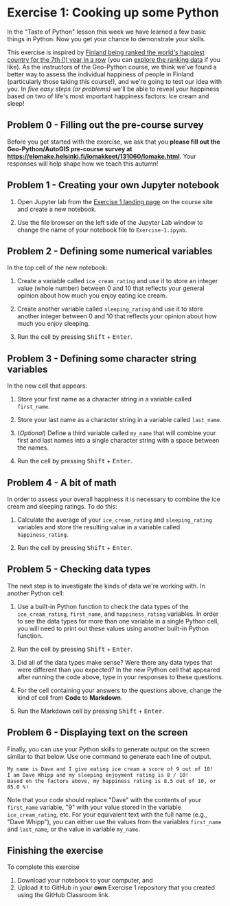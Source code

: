 # Exercise 1: Cooking up some Python

In the "Taste of Python" lesson this week we have learned a few basic things in Python. Now you get your chance to demonstrate your skills.

This exercise is inspired by [Finland being ranked the world's happiest country for the 7th (!) year in a row](https://edition.cnn.com/travel/worlds-happiest-countries-2024-wellness/index.html) (you can [explore the ranking data](https://public.tableau.com/views/2024Draft/Figure2_1?:language=en-US&:embed=y&:sid=&:redirect=auth&:embed_code_version=3&:loadOrderID=0&:display_count=y&:origin=viz_share_link) if you like). As the instructors of the Geo-Python course, we think we've found a better way to assess the individual happiness of people in Finland (particularly those taking this course!), and we're going to test our idea with you. In *five easy steps (or problems)* we'll be able to reveal your happiness based on two of life's most important happiness factors: Ice cream and sleep!

## Problem 0 - Filling out the pre-course survey

Before you get started with the exercise, we ask that you **please fill out the Geo-Python/AutoGIS pre-course survey at https://elomake.helsinki.fi/lomakkeet/131060/lomake.html**. Your responses will help shape how we teach this autumn!

## Problem 1 - Creating your own Jupyter notebook

1. Open Jupyter lab from the [Exercise 1 landing page](https://geo-python-site.readthedocs.io/en/latest/lessons/L1/exercise-1.html#part-3-cooking-up-some-python) on the course site and create a new notebook.

2. Use the file browser on the left side of the Jupyter Lab window to change the name of your notebook file to `Exercise-1.ipynb`.

## Problem 2 - Defining some numerical variables

In the top cell of the new notebook:

1. Create a variable called `ice_cream_rating` and use it to store an integer value (whole number) between 0 and 10 that reflects your general opinion about how much you enjoy eating ice cream.

2. Create another variable called `sleeping_rating` and use it to store another integer between 0 and 10 that reflects your opinion about how much you enjoy sleeping.

3. Run the cell by pressing <kbd>Shift</kbd> + <kbd>Enter</kbd>.

## Problem 3 - Defining some character string variables

In the new cell that appears:

1. Store your first name as a character string in a variable called `first_name`.

2. Store your last name as a character string in a variable called `last_name`.

3. (*Optional*) Define a third variable called `my_name` that will combine your first and last names into a single character string with a space between the names.

4. Run the cell by pressing <kbd>Shift</kbd> + <kbd>Enter</kbd>.

## Problem 4 - A bit of math

In order to assess your overall happiness it is necessary to combine the ice cream and sleeping ratings. To do this:

1. Calculate the average of your `ice_cream_rating` and `sleeping_rating` variables and store the resulting value in a variable called `happiness_rating`.

2. Run the cell by pressing <kbd>Shift</kbd> + <kbd>Enter</kbd>.

## Problem 5 - Checking data types

The next step is to investigate the kinds of data we're working with. In another Python cell:

1. Use a built-in Python function to check the data types of the `ice_cream_rating`, `first_name`, and `happiness_rating` variables. In order to see the data types for more than one variable in a single Python cell, you will need to print out these values using another built-in Python function.

2. Run the cell by pressing <kbd>Shift</kbd> + <kbd>Enter</kbd>.

3. Did all of the data types make sense? Were there any data types that were different than you expected? In the new Python cell that appeared after running the code above, type in your responses to these questions.

4. For the cell containing your answers to the questions above, change the kind of cell from **Code** to **Markdown**.

5. Run the Markdown cell by pressing <kbd>Shift</kbd> + <kbd>Enter</kbd>.

## Problem 6 - Displaying text on the screen

Finally, you can use your Python skills to generate output on the screen similar to that below. Use one command to generate each line of output.

```
My name is Dave and I give eating ice cream a score of 9 out of 10!
I am Dave Whipp and my sleeping enjoyment rating is 8 / 10!
Based on the factors above, my happiness rating is 8.5 out of 10, or 85.0 %!
```

Note that your code should replace "Dave" with the contents of your `first_name` variable, "9" with your value stored in the variable `ice_cream_rating`, etc. For your equivalent text with the full name (e.g., "Dave Whipp"), you can either use the values from the variables `first_name` and `last_name`, or the value in variable `my_name`.

## Finishing the exercise

To complete this exercise

1. Download your notebook to your computer, and
2. Upload it to GitHub in your **own** Exercise 1 repository that you created using the GitHub Classroom link.
